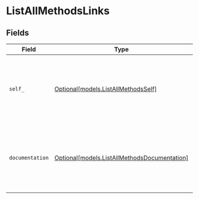 # ListAllMethodsLinks


## Fields

| Field                                                                                      | Type                                                                                       | Required                                                                                   | Description                                                                                |
| ------------------------------------------------------------------------------------------ | ------------------------------------------------------------------------------------------ | ------------------------------------------------------------------------------------------ | ------------------------------------------------------------------------------------------ |
| `self_`                                                                                    | [Optional[models.ListAllMethodsSelf]](../models/listallmethodsself.md)                     | :heavy_minus_sign:                                                                         | In v2 endpoints, URLs are commonly represented as objects with an `href` and `type` field. |
| `documentation`                                                                            | [Optional[models.ListAllMethodsDocumentation]](../models/listallmethodsdocumentation.md)   | :heavy_minus_sign:                                                                         | In v2 endpoints, URLs are commonly represented as objects with an `href` and `type` field. |